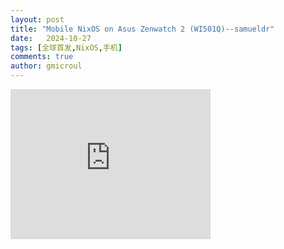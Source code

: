 ```yaml
---
layout: post
title: "Mobile NixOS on Asus Zenwatch 2 (WI501Q)--samueldr"
date:   2024-10-27
tags: [全球首发,NixOS,手机]
comments: true
author: gmicroul
---
```


<iframe width="320" height="240" src="https://www.youtube.com/embed/qdmn-jIaIa8?si=r7-ZUcK9mQ0V1p_p" title="YouTube video player" frameborder="0" allow="accelerometer; autoplay; clipboard-write; encrypted-media; gyroscope; picture-in-picture; web-share" referrerpolicy="strict-origin-when-cross-origin" allowfullscreen></iframe>
